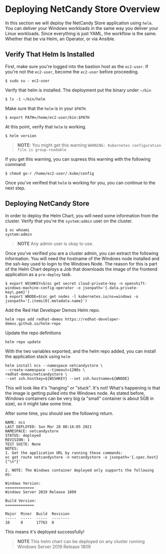 # Deploying NetCandy Store Overview

In this section we will deploy the NetCandy Store application using `helm`. You can deliver your Windows workloads in the same way you deliver your Linux workloads. Since everything is just YAML, the workflow is the same. Whether that be via Helm, an Operator, or via Ansible.

## Verify That Helm Is Installed

First, make sure you're logged into the bastion host as the `ec2-user`. If you're not the `ec2-user`, become the `ec2-user` before proceeding.

```shell
$ sudo su - ec2-user
```

Verify that helm is installed. The deployment put the binary under `~/bin`

```shell
$ ls -1 ~/bin/helm
```

Make sure that the `helm` is in your `$PATH`.

```shell
$ export PATH=/home/ec2-user/bin:$PATH
```

At this point, verify that `helm` is working.

```shell
$ helm version
```

> __NOTE__: You might get this warning `WARNING: Kubernetes configuration file is group-readable`

If you get this warning, you can supress this warning with the following command

```shell
$ chmod go-r /home/ec2-user/.kube/config
```

Once you've verified that `helm` is working for you, you can continue to the next step.


## Deploying NetCandy Store

In order to deploy the Helm Chart, you will need some information from the cluster. Verify that you're the `system:admin` user on the cluster.

```shell
$ oc whoami
system:admin
```

> __NOTE__ Any admin user is okay to use.

Once you've verified you are a cluster admin, you can extract the following information. You will need the hostname of the Windows node installed and the ssh-key used to login to the Windows Node. The reason for this is part of the Helm Chart deploys a Job that downloads the image of the frontend application as a `pre-deploy` task.

```shell
$ export WSSHKEY=$(oc get secret cloud-private-key -n openshift-windows-machine-config-operator -o jsonpath='{.data.private-key\.pem}')
$ export WNODE=$(oc get nodes -l kubernetes.io/os=windows -o jsonpath='{.items[0].metadata.name}')
```

Add the Red Hat Developer Demos Helm repo.

```shell
helm repo add redhat-demos https://redhat-developer-demos.github.io/helm-repo
```

Update the repo definitions

```shell
helm repo update
```

With the two variables exported, and the helm repo added, you can install the application stack using `helm`

```shell
helm install ncs --namespace netcandystore \
--create-namespace --timeout=1200s \
redhat-demos/netcandystore \
--set ssh.hostkey=${WSSHKEY} --set ssh.hostname=${WNODE}

```

This will look like it's "hanging" or "stuck". It's not! What's happening is that the image is getting pulled into the Windows node. As stated before, Windows containers can be very big (a "small" container is about 5GB in size), so it might take some time.

After some time, you should see the following return.

```text
NAME: ncs
LAST DEPLOYED: Sun Mar 28 00:16:05 2021
NAMESPACE: netcandystore
STATUS: deployed
REVISION: 1
TEST SUITE: None
NOTES:
1. Get the application URL by running these commands:
oc get route netcandystore -n netcandystore -o jsonpath='{.spec.host}{"\n"}'

2. NOTE: The Windows container deployed only supports the following OS:

Windows Version:
=============
Windows Server 2019 Release 1809

Build Version:
=============

Major  Minor  Build  Revision
-----  -----  -----  --------
10     0      17763  0
```

This means it's deployed successfully!

> __NOTE__ This helm chart can be deployed on any cluster running Windows Server 2019 Release 1809
